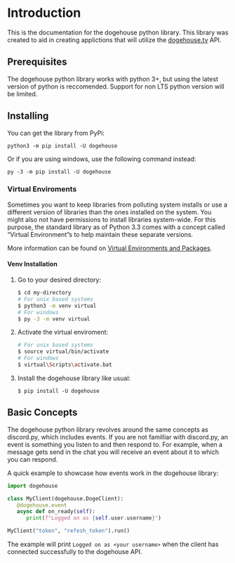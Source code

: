 # Introduction

This is the documentation for the dogehouse python library. This library was created to aid in creating applictions that will utilize the [dogehouse.tv](https://dogehouse.tv) API.

## Prerequisites

The dogehouse python library works with python 3+, but using the latest version of python is reccomended. Support for non LTS python version will be limited.

## Installing

You can get the library from PyPi:

```
python3 -m pip install -U dogehouse
```

Or if you are using windows, use the following command instead:

```
py -3 -m pip install -U dogehouse
```

### Virtual Enviroments

Sometimes you want to keep libraries from polluting system installs or use a different version of libraries than the ones installed on the system. You might also not have permissions to install libraries system-wide. For this purpose, the standard library as of Python 3.3 comes with a concept called “Virtual Environment”s to help maintain these separate versions.

More information can be found on [Virtual Environments and Packages](https://docs.python.org/3/tutorial/venv.html).

#### Venv Installation

1. Go to your desired directory:
   ```bash
   $ cd my-directory
   # For unix based systems
   $ python3 -m venv virtual
   # For windows
   $ py -3 -m venv virtual
   ```
2. Activate the virtual enviroment:
   ```bash
   # For unix based systems
   $ source virtual/bin/activate
   # For windows
   $ virtual\Scripts\activate.bat
   ```
3. Install the dogehouse library like usual:
   ```
   $ pip install -U dogehouse
   ```

## Basic Concepts

The dogehouse python library revolves around the same concepts as discord.py, which includes events. If you are not familliar with discord.py, an event is something you listen to and then respond to. For example, when a message gets send in the chat you will receive an event about it to which you can respond.

A quick example to showcase how events work in the dogehouse library:
```py
import dogehouse

class MyClient(dogehouse.DogeClient):
   @dogehouse.event
   async def on_ready(self):
      print(f"Logged on as {self.user.username}")

MyClient("token", "refesh_token").run()
```
The example will print `Logged on as <your username>` when the client has connected successfully to the dogehouse API.
